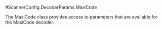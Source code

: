 #ScannerConfig.DecoderParams.MaxiCode

The MaxiCode class provides access to parameters that are available
 for the MaxiCode decoder.




